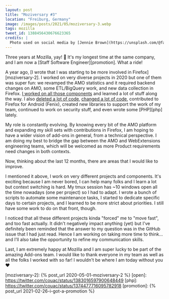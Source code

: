 ```yaml
---
layout: post
title: "Moziversary #3"
location: "Freiburg, Germany"
image: /images/posts/2021/05/moziversary-3.webp
tags: mozilla
tweet_id: 1388456430676623365
credits: |
  Photo used on social media by [Jennie Brown](https://unsplash.com/@fabellastudios).
---
```


Three years at Mozilla, yay! 🎉 It's my longest time at the same company, and I
am now a [Staff Software Engineer][promotion]. What a ride!

A year ago, [I wrote that I was starting to be more involved in
Firefox][moziversary-2]. I worked on very diverse projects in 2020 but one of
them was super fun: we revamped the AMO statistics and it required backend
changes on AMO, some ETL/BigQuery work, and new data collection in Firefox. [I
worked on all those components][fullstack] and learned a lot of stuff along the
way. I also [deleted a lot of code][deleted-code], [changed a lot of
code][black], contributed to Firefox for Android (Fenix), created new libraries
to support the work of my team, continued to work on security stuff, and even
wrote some [PHP][php] lately.

My role is constantly evolving. By knowing every bit of the AMO platform and
expanding my skill sets with contributions in Firefox, I am hoping to have a
wider vision of add-ons in general, from a technical perspective. I am doing my
best to bridge the gap between the AMO and WebExtensions engineering teams,
which will be welcomed as more Product requirements need changes in both
contexts.

Now, thinking about the last 12 months, there are areas that I would like to
improve.

I mentioned it above, I work on very different projects and components.  It's
exciting because I am never bored, I can help many folks and I learn a lot but
context switching is hard. My tmux session has ~10 windows open all the time
nowadays (one per project) so I had to adapt. I wrote a bunch of scripts to
automate some maintenance tasks, I started to dedicate specific days to certain
projects, and I learned to be more strict about priorities. I still have some
work to do on that front, though.

I noticed that all these different projects kinda "forced" me to "move fast",
and too fast actually. It didn't negatively impact anything (yet) but I've
definitely been reminded that the answer to my question was in the GitHub issue
that I had just read. Hence I am working on taking more time to think... and
I'll also take the opportunity to refine my communication skills.

Last, I am extremely happy at Mozilla and I am super lucky to be part of the
amazing Add-ons team. I would like to thank everyone in my team as well as all
the folks I worked with so far! I wouldn't be where I am today without you ❤️


[black]: https://twitter.com/couac/status/1336738803453714434
[deleted-code]: https://twitter.com/couac/status/1321017805207228416
[fullstack]: https://twitter.com/couac/status/1291380264971767809
[moziversary-2]: {% post_url 2020-05-01-moziversary-2 %}
[open]: https://twitter.com/couac/status/1383016597900648449
[php]: https://twitter.com/couac/status/1374477716095782918
[promotion]: {% post_url 2021-02-26-i-got-a-promotion %}
